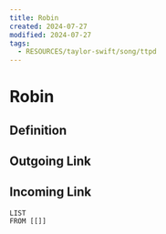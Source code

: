 ```yaml
---
title: Robin
created: 2024-07-27
modified: 2024-07-27
tags:
  - RESOURCES/taylor-swift/song/ttpd
---
```

# Robin
## Definition

## Outgoing Link

## Incoming Link
```dataview
LIST
FROM [[]]
```
